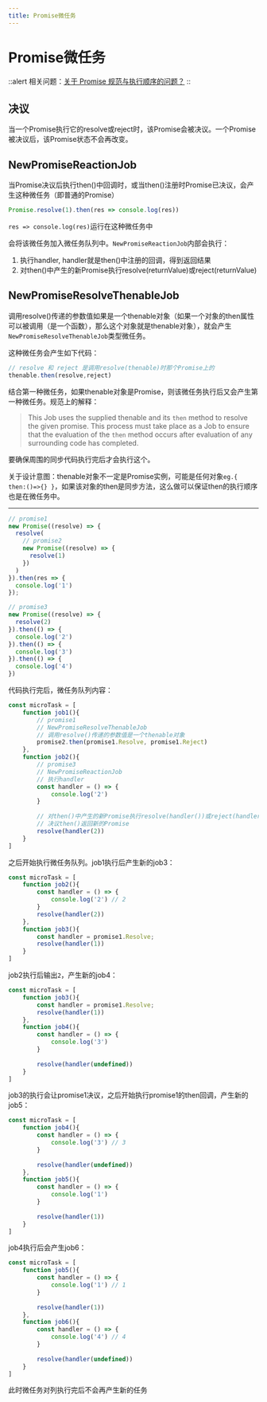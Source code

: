 ```yaml
---
title: Promise微任务
---
```


# Promise微任务

::alert
相关问题：[关于 Promise 规范与执行顺序的问题？](https://segmentfault.com/q/1010000042029009)
::

## 决议

当一个Promise执行它的resolve或reject时，该Promise会被决议。一个Promise被决议后，该Promise状态不会再改变。

## NewPromiseReactionJob

当Promise决议后执行then()中回调时，或当then()注册时Promise已决议，会产生这种微任务（即普通的Promise）

```javascript
Promise.resolve(1).then(res => console.log(res))
```

`res => console.log(res)`运行在这种微任务中

会将该微任务加入微任务队列中。`NewPromiseReactionJob`内部会执行：

1. 执行handler, handler就是then()中注册的回调，得到返回结果
2. 对then()中产生的新Promise执行resolve(returnValue)或reject(returnValue)

## NewPromiseResolveThenableJob

调用resolve()传递的参数值如果是一个thenable对象（如果一个对象的then属性可以被调用（是一个函数），那么这个对象就是thenable对象），就会产生`NewPromiseResolveThenableJob`类型微任务。

这种微任务会产生如下代码：

```javascript
// resolve 和 reject 是调用resolve(thenable)时那个Promise上的
thenable.then(resolve,reject)
```

结合第一种微任务，如果thenable对象是Promise，则该微任务执行后又会产生第一种微任务。规范上的解释：

> This Job uses the supplied thenable and its `then` method to resolve the given promise. This process must take place as a Job to ensure that the evaluation of the `then` method occurs after evaluation of any surrounding code has completed.

要确保周围的同步代码执行完后才会执行这个。

关于设计意图：thenable对象不一定是Promise实例，可能是任何对象`eg.{ then:()=>{} }`，如果该对象的then是同步方法，这么做可以保证then的执行顺序也是在微任务中。

---

```javascript
// promise1
new Promise((resolve) => {
  resolve(
    // promise2
    new Promise((resolve) => {
      resolve(1)
    })
  )
}).then(res => {
  console.log('1')
});

// promise3
new Promise((resolve) => {
  resolve(2)
}).then(() => {
  console.log('2')
}).then(() => {
  console.log('3')
}).then(() => {
  console.log('4')
})
```



代码执行完后，微任务队列内容：

```javascript
const microTask = [
    function job1(){
        // promise1
        // NewPromiseResolveThenableJob
        // 调用resolve()传递的参数值是一个thenable对象
        promise2.then(promise1.Resolve, promise1.Reject)
    },
    function job2(){
        // promise3
        // NewPromiseReactionJob
        // 执行handler
        const handler = () => {
            console.log('2')
        }
        
        // 对then()中产生的新Promise执行resolve(handler())或reject(handler())
        // 决议then()返回新的Promise
        resolve(handler(2))
    }
]
```

之后开始执行微任务队列。job1执行后产生新的job3：

```javascript
const microTask = [
    function job2(){
        const handler = () => {
            console.log('2') // 2
        }
        resolve(handler(2))
    },
    function job3(){
        const handler = promise1.Resolve;
        resolve(handler(1))
    }
]
```

job2执行后输出`2`，产生新的job4：

```javascript
const microTask = [
    function job3(){
        const handler = promise1.Resolve;
        resolve(handler(1))
    },
    function job4(){
        const handler = () => {
            console.log('3')
        }
        
        resolve(handler(undefined))
    }
]
```

job3的执行会让promise1决议，之后开始执行promise1的then回调，产生新的job5：

```javascript
const microTask = [
    function job4(){
        const handler = () => {
            console.log('3') // 3
        }
        
        resolve(handler(undefined))
    },
    function job5(){
        const handler = () => {
            console.log('1')
        }
        
        resolve(handler(1))
    }
]
```

job4执行后会产生job6：

```javascript
const microTask = [
    function job5(){
        const handler = () => {
            console.log('1') // 1
        }
        
        resolve(handler(1))
    },
    function job6(){
        const handler = () => {
            console.log('4') // 4
        }
        
        resolve(handler(undefined))
    }
]
```

此时微任务对列执行完后不会再产生新的任务

